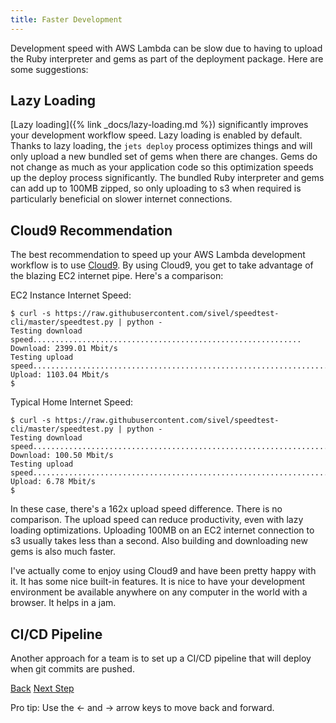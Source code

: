 ```yaml
---
title: Faster Development
---
```


Development speed with AWS Lambda can be slow due to having to upload the Ruby interpreter and gems as part of the deployment package.  Here are some suggestions:

## Lazy Loading

[Lazy loading]({% link _docs/lazy-loading.md %}) significantly improves your development workflow speed. Lazy loading is enabled by default.  Thanks to lazy loading, the `jets deploy` process optimizes things and will only upload a new bundled set of gems when there are changes. Gems do not change as much as your application code so this optimization speeds up the deploy process significantly. The bundled Ruby interpreter and gems can add up to 100MB zipped, so only uploading to s3 when required is particularly beneficial on slower internet connections.

## Cloud9 Recommendation

The best recommendation to speed up your AWS Lambda development workflow is to use [Cloud9](https://aws.amazon.com/cloud9/).  By using Cloud9, you get to take advantage of the blazing EC2 internet pipe.  Here's a comparison:

EC2 Instance Internet Speed:

    $ curl -s https://raw.githubusercontent.com/sivel/speedtest-cli/master/speedtest.py | python -
    Testing download speed............................................................
    Download: 2399.01 Mbit/s
    Testing upload speed..................................................................
    Upload: 1103.04 Mbit/s
    $

Typical Home Internet Speed:

    $ curl -s https://raw.githubusercontent.com/sivel/speedtest-cli/master/speedtest.py | python -
    Testing download speed...................................................................
    Download: 100.50 Mbit/s
    Testing upload speed......................................................................
    Upload: 6.78 Mbit/s
    $

In these case, there's a 162x upload speed difference. There is no comparison. The upload speed can reduce productivity, even with lazy loading optimizations.  Uploading 100MB on an EC2 internet connection to s3 usually takes less than a second. Also building and downloading new gems is also much faster.

I've actually come to enjoy using Cloud9 and have been pretty happy with it. It has some nice built-in features. It is nice to have your development environment be available anywhere on any computer in the world with a browser. It helps in a jam.

## CI/CD Pipeline

Another approach for a team is to set up a CI/CD pipeline that will deploy when git commits are pushed.

<a id="prev" class="btn btn-basic" href="{% link _docs/debug-ruby-errors.md %}">Back</a>
<a id="next" class="btn btn-primary" href="{% link _docs/lazy-loading.md %}">Next Step</a>
<p class="keyboard-tip">Pro tip: Use the <- and -> arrow keys to move back and forward.</p>
